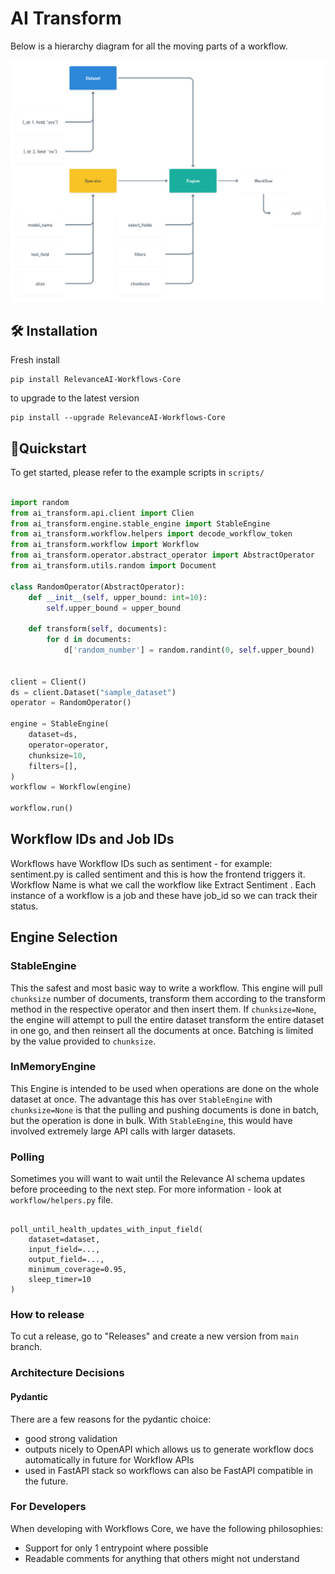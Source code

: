 # AI Transform

Below is a hierarchy diagram for all the moving parts of a workflow.

![hierarchy](hierarchy.png "Hierarchy")

## 🛠️ Installation

Fresh install

```{bash}
pip install RelevanceAI-Workflows-Core
```

to upgrade to the latest version

```{bash}
pip install --upgrade RelevanceAI-Workflows-Core
```

## 🏃Quickstart

To get started, please refer to the example scripts in `scripts/`

```python

import random
from ai_transform.api.client import Clien
from ai_transform.engine.stable_engine import StableEngine
from ai_transform.workflow.helpers import decode_workflow_token
from ai_transform.workflow import Workflow
from ai_transform.operator.abstract_operator import AbstractOperator
from ai_transform.utils.random import Document

class RandomOperator(AbstractOperator):
    def __init__(self, upper_bound: int=10):
        self.upper_bound = upper_bound

    def transform(self, documents):
        for d in documents:
            d['random_number'] = random.randint(0, self.upper_bound)


client = Client()
ds = client.Dataset("sample_dataset")
operator = RandomOperator()

engine = StableEngine(
    dataset=ds,
    operator=operator,
    chunksize=10,
    filters=[],
)
workflow = Workflow(engine)

workflow.run()
```

## Workflow IDs and Job IDs

Workflows have Workflow IDs such as sentiment  - for example:
sentiment.py is called sentiment and this is how the frontend triggers it.
Workflow Name is what we call the workflow like Extract Sentiment .
Each instance of a workflow is a job and these have job_id so we can track their status.

## Engine Selection

### StableEngine

This the safest and most basic way to write a workflow. This engine will pull `chunksize`
number of documents, transform them according to the transform method in the respective operator
and then insert them. If `chunksize=None`, the engine will attempt to pull the entire dataset
transform the entire dataset in one go, and then reinsert all the documents at once. Batching is limited
by the value provided to `chunksize`.

### InMemoryEngine

This Engine is intended to be used when operations are done on the whole dataset at once.
The advantage this has over `StableEngine` with `chunksize=None` is that the pulling and
pushing documents is done in batch, but the operation is done in bulk. With `StableEngine`,
this would have involved extremely large API calls with larger datasets.

### Polling

Sometimes you will want to wait until the Relevance AI
schema updates before proceeding to the next step. For more information - look at `workflow/helpers.py` file.

```{python}

poll_until_health_updates_with_input_field(
    dataset=dataset,
    input_field=...,
    output_field=...,
    minimum_coverage=0.95,
    sleep_timer=10
)
```


### How to release

To cut a release, go to "Releases" and create a new version from `main` branch.

### Architecture Decisions

#### Pydantic

There are a few reasons for the pydantic choice:
- good strong validation
- outputs nicely to OpenAPI which allows us to generate workflow docs automatically in future for Workflow APIs
- used in FastAPI stack so workflows can also be FastAPI compatible in the future.

### For Developers

When developing with Workflows Core, we have the following philosophies:

- Support for only 1 entrypoint where possible
- Readable comments for anything that others might not understand
